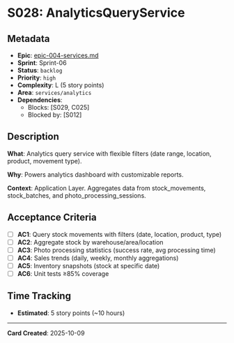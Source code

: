# S028: AnalyticsQueryService

## Metadata

- **Epic**: [epic-004-services.md](../../02_epics/epic-004-services.md)
- **Sprint**: Sprint-06
- **Status**: `backlog`
- **Priority**: `high`
- **Complexity**: L (5 story points)
- **Area**: `services/analytics`
- **Dependencies**:
    - Blocks: [S029, C025]
    - Blocked by: [S012]

## Description

**What**: Analytics query service with flexible filters (date range, location, product, movement
type).

**Why**: Powers analytics dashboard with customizable reports.

**Context**: Application Layer. Aggregates data from stock_movements, stock_batches, and
photo_processing_sessions.

## Acceptance Criteria

- [ ] **AC1**: Query stock movements with filters (date, location, product, type)
- [ ] **AC2**: Aggregate stock by warehouse/area/location
- [ ] **AC3**: Photo processing statistics (success rate, avg processing time)
- [ ] **AC4**: Sales trends (daily, weekly, monthly aggregations)
- [ ] **AC5**: Inventory snapshots (stock at specific date)
- [ ] **AC6**: Unit tests ≥85% coverage

## Time Tracking

- **Estimated**: 5 story points (~10 hours)

---
**Card Created**: 2025-10-09
